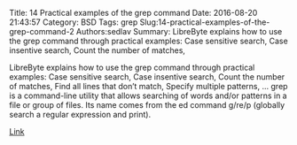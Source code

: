 Title: 14 Practical examples of the grep command
Date: 2016-08-20 21:43:57
Category: BSD
Tags: grep
Slug:14-practical-examples-of-the-grep-command-2
Authors:sedlav
Summary: LibreByte explains how to use the grep command through practical examples: Case sensitive search, Case insentive search,  Count the number of matches,

LibreByte explains how to use the grep command through practical examples: Case sensitive search, Case insentive search,  Count the number of matches, Find all lines that don’t match, Specify multiple patterns, ...
grep is a command-line utility that allows searching of words and/or patterns in a file or group of files. Its name comes from the ed command g/re/p (globally search a regular expression and print).

[Link](http://www.librebyte.net/en/gnulinux/14-practical-examples-of-the-grep-command/)
